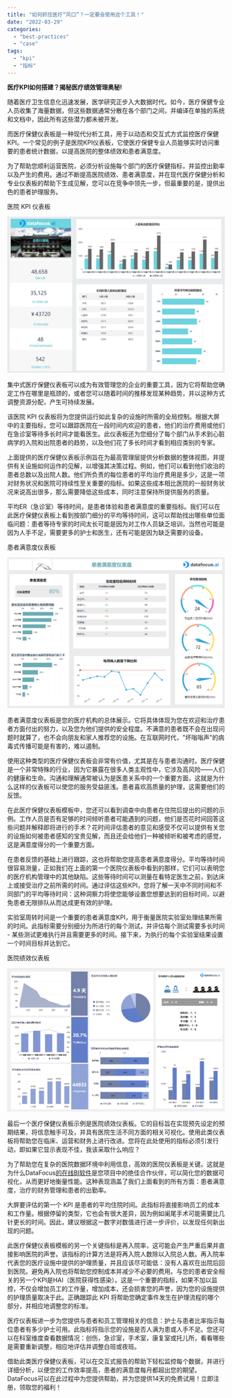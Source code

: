 ```yaml
---
title: "如何抓住医疗“风口”？一定要会使用这个工具！"
date: "2022-03-29"
categories: 
  - "best-practices"
  - "case"
tags: 
  - "kpi"
  - "指标"
---
```


**医疗KPI如何搭建？揭秘医疗绩效管理奥秘!**

随着医疗卫生信息化迅速发展，医学研究正步入大数据时代。如今，医疗保健专业人员收集了海量数据，但这些数据通常分散在各个部门之间，并编译在单独的系统和文档中，因此所有这些潜力都未被开发。

而医疗保健仪表板是一种现代分析工具，用于以动态和交互式方式监控医疗保健 KPI。一个常见的例子是医院KPI仪表板，它使医疗保健专业人员能够实时访问重要的患者统计数据，以提高医院的整体绩效和患者满意度。

为了帮助您顺利运营医院，必须分析设施每个部门的医疗保健指标，并监控出勤率以及产生的费用。通过不断提高医院绩效、患者满意度，并在现代医疗保健分析和专业仪表板的帮助下生成见解，您可以在竞争中领先一步，但最重要的是，提供出色的患者护理服务。

医院 KPI 仪表板

![1648202666(1)](images/1648540578-16482026661.png)

集中式医疗保健仪表板可以成为有效管理您的企业的重要工具，因为它将帮助您确定工作在哪里是瓶颈的，或者您可以随着时间的推移发现某种趋势，并以这种方式调整资源分配，产生可持续发展。

该医院 KPI 仪表板将为您提供运行如此复杂的设施时所需的全局控制。根据大屏中的主要指标，您可以跟踪医院在一段时间内欢迎的患者，他们的治疗费用或他们在急诊室等待多长时间才能看医生。此仪表板还为您细分了每个部门从手术到心脏病学的入院和出院患者的趋势，以及他们花了多长时间才看到相应类别的专家。

上面提供的医疗保健仪表板示例旨在为最高管理层提供分析数据的整体视图，并提供有关设施如何运作的见解，以增强其决策过程。例如，他们可以看到他们收治的患者总数以及出院人数。他们所负责的每位患者的平均治疗费用是多少，这是一项对财务状况和医院可持续性至关重要的指标。如果这些成本相比医院的一般财务状况来说高出很多，那么需要降低这些成本，同时注意保持所提供服务的质量。

平均ER（急诊室）等待时间，是患者体验和患者满意度的重要指标。我们可以在此医疗保健仪表板上看到按部门细分的平均等待时间，这可以帮助找出哪些单位面临问题：患者等待专家的时间太长可能是因为对工作人员缺乏培训，当然也可能是因为人手不足，需要更多的护士和医生，还有可能是因为缺乏需要的设备。

患者满意度仪表板

![1648202854(1)](images/1648540582-16482028541.png)

患者满意度仪表板是您的医疗机构的总体展示。它将具体体现为您在欢迎和治疗患者方面付出的努力，以及您为他们提供的安全程度。不满意的患者既不会在出现问题时就算了，也不会向朋友和家人推荐您的设施。在互联网时代，"坏嗡嗡声"的病毒式传播可能是有害的，难以遏制。

使用这种类型的医疗保健仪表板会非常有价值，尤其是在与患者沟通时。医疗保健是一个非常特殊的行业，因为它暴露在很多人类主观性中，它涉及高风险——人们的健康和生命。沟通和理解通常被认为是医患关系中的一个重要方面，这就是为什么这样的仪表板可以使您的服务受益匪浅。患者喜欢高质量的护理，这需要他们的反馈。

在此医疗保健仪表板模板中，您还可以看到调查中向患者在住院后提出的问题的示例。工作人员是否有足够的时间倾听患者可能遇到的问题，他们是否花时间回答这些问题并解释即将进行的手术？花时间评估患者的意见和感受不仅可以提供有关您的设施如何被患者感知的宝贵见解，而且还会给他们一种被倾听和被考虑的感觉，这是满意度得分的一个重要方面。

在患者反馈的基础上进行跟踪，这也将帮助您提高患者满意度得分。平均等待时间很容易测量，正如我们在上面的第一个医院仪表板中看到的那样，它们可以表明您的医疗机构管理中的其他缺陷。这些等待时间可以测量在看特定医生之前，到达床上或接受治疗之前所需的时间。通过评估这些KPI，您将了解一天中不同时间和不同部门的平均等待时间：这种洞察力将使您能够设置您想要达到的目标时间，以避免患者无限排队从而达成更有效的护理。

实验室周转时间是一个重要的患者满意度KPI，用于衡量医院实验室处理结果所需的时间。此指标需要分别细分为所进行的每个测试，并评估每个测试需要多长时间 - 某些测试更难执行并且需要更多的时间。接下来，为执行的每个实验室结果设置一个时间目标并达到它。

医院绩效仪表板

![1648203021(1)](images/1648540585-16482030211.png)

最后一个医疗保健仪表板示例是医院绩效仪表板。它的目标旨在实现预先设定的预期结果，将信息触手可及，并具有医院生活不同方面的相关可视化。使用此类仪表板将帮助您在临床、运营和财务上进行改进。您将在此处使用的指标必须引发行动，即如果它显示表现不佳，我该采取什么响应？

为了帮助您在复杂的医院数据环境中利用信息，高效的医院仪表板是关键。这就是为什么DataFocus[的在线BI软件](https://www.datapine.com/online-bi-tools)是您项目中的绝佳合作伙伴，可以简化您的数据可视化，从而更好地衡量性能。这种表现涵盖了我们上面看到的所有方面：患者满意度，治疗的财务管理和患者的出勤率。

大屏要评估的第一个 KPI 是患者的平均住院时间。此指标将直接影响员工的成本和工作量。根据停留的类型，它也会有很大差异，因为例如阑尾手术可能需要比几针更长的时间。因此，建议根据这一数字对数值进行进一步评价，以发现任何新出现的问题。

此医疗保健仪表板模板的另一个关键指标是再入院率，这可能会产生严重后果并直接影响医院的声誉。该指标的计算方法是将再入院人数除以入院总人数。再入院率代表您的医疗设施中提供的护理质量，并且应该尽可能低：没有人喜欢在出院后回到医院。避免再入院也将帮助您控制成本并减少不必要的费用。与您的患者安全相关的另一个KPI是HAI（医院获得性感染）。这是一个重要的指标，如果不加以监控，不仅会增加员工的工作量，增加成本，还会损害您的声誉，因为您的设施提供的护理质量取决于此。正确跟踪此 KPI 将帮助您确定事件发生在护理流程的哪个部分，并相应地调整您的标准。

医疗仪表板进一步为您提供与患者和员工管理相关的信息：护士与患者比率指示每位患者有多少护士可用。此指标将指示您的设施是否人满为患或人手不足。您还可以在科室维度查看数据情况：创伤，急诊室，手术室，康复室或托儿所，看看哪些是需要重新调整，相应地评估并调整白班或夜班。

借助此类医疗保健仪表板，可以在交互式报告的帮助下轻松监控每个数据，并进行详细分析，以便您的工作效率提高，患者的满意度每月都超出您的期望。DataFocus可以在此过程中为您提供帮助，并为您提供14天的免费试用！立即注册，领取您的福利！
